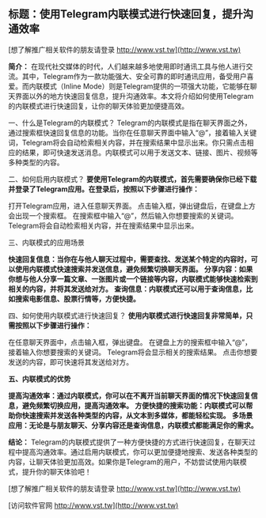 ## **标题：使用Telegram内联模式进行快速回复，提升沟通效率**

[想了解推广相关软件的朋友请登录 http://www.vst.tw](http://www.vst.tw)

**简介：**
在现代社交媒体的时代，人们越来越多地使用即时通讯工具与他人进行交流。其中，Telegram作为一款功能强大、安全可靠的即时通讯应用，备受用户喜爱。而内联模式（Inline Mode）则是Telegram提供的一项强大功能，它能够在聊天界面以外的地方快速回复信息，提升沟通效率。本文将介绍如何使用Telegram的内联模式进行快速回复，让你的聊天体验更加便捷高效。

一、什么是Telegram的内联模式？
Telegram的内联模式是指在聊天界面之外，通过搜索框快速回复信息的功能。当你在任意聊天界面中输入“@”，接着输入关键词，Telegram将会自动检索相关内容，并在搜索结果中显示出来。你只需点击相应的结果，即可快速发送消息。内联模式可以用于发送文本、链接、图片、视频等多种类型的内容。

二、如何启用内联模式？
**要使用Telegram的内联模式，首先需要确保你已经下载并登录了Telegram应用。在登录后，按照以下步骤进行操作：**

打开Telegram应用，进入任意聊天界面。
点击输入框，弹出键盘后，在键盘上方会出现一个搜索框。
在搜索框中输入“@”，然后输入你想要搜索的关键词。
Telegram将会自动检索相关内容，并在搜索结果中显示出来。

三、内联模式的应用场景

**快速回复信息：当你在与他人聊天过程中，需要查找、发送某个特定的内容时，可以使用内联模式快速搜索并发送信息，避免频繁切换聊天界面。**
**分享内容：如果你想与他人分享一篇文章、一张图片或一个链接等内容，内联模式能够快速检索到相关的内容，并将其发送给对方。**
**查询信息：内联模式还可以用于查询信息，比如搜索电影信息、股票行情等，方便快捷。**

四、如何使用内联模式进行快速回复？
**使用内联模式进行快速回复非常简单，只需按照以下步骤进行操作：**

在任意聊天界面中，点击输入框，弹出键盘。
在键盘上方的搜索框中输入“@”，接着输入你想要搜索的关键词。
Telegram将会显示相关的搜索结果。
点击你想要发送的内容，即可快速将其发送给对方。

**五、内联模式的优势**

**提高沟通效率：通过内联模式，你可以在不离开当前聊天界面的情况下快速回复信息，避免频繁切换应用，提高沟通效率。**
**方便快捷的搜索功能：内联模式可以帮助你快速搜索并发送各种类型的内容，从文本到多媒体，都能轻松实现。**
**多场景应用：无论是与朋友聊天、分享内容还是查询信息，内联模式都能满足你的需求。**

**结论：**
Telegram的内联模式提供了一种方便快捷的方式进行快速回复，在聊天过程中提高沟通效率。通过启用内联模式，你可以更加便捷地搜索、发送各种类型的内容，让聊天体验更加高效。如果你是Telegram的用户，不妨尝试使用内联模式，提升你的聊天体验吧！

[想了解推广相关软件的朋友请登录 http://www.vst.tw](http://www.vst.tw)


[访问软件官网 http://www.vst.tw](http://www.vst.tw)
